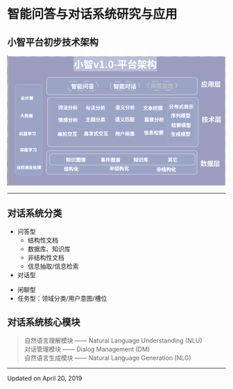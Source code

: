 # 智能问答与对话系统研究与应用
## 小智平台初步技术架构　
![小智平台](./image/SS.png)  

---
## 对话系统分类  
- 问答型  
  + 结构性文档  
  * 数据库、知识库  
  + 非结构性文档  
  * 信息抽取/信息检索
- 对话型  
 + 闲聊型  
 + 任务型：领域分类/用户意图/槽位  
## 对话系统核心模块
> 自然语言理解模块 —— Natural Language Understanding (NLU)  
> 对话管理模块 —— Dialog Management (DM)  
> 自然语言生成模块 —— Natural Language Generation (NLG)  

---
Updated on April 20, 2019


